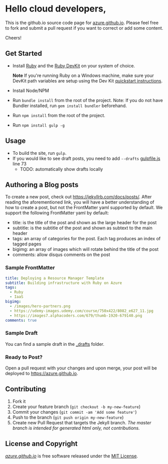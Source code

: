 # Hello cloud developers,

This is the github.io source code page for [azure.github.io](http://azure.github.io). Please feel free to fork and
submit a pull request if you want to correct or add some content.

Cheers!

## Get Started

- Install [Ruby](https://www.ruby-lang.org/en/downloads/) and the [Ruby DevKit](https://rubyinstaller.org/add-ons/devkit.html) on your system of choice.

    **Note** If you're running Ruby on a Windows machine, make sure your DevKit path variables are setup using the Dev Kit [quickstart instructions](https://github.com/oneclick/rubyinstaller/wiki/development-kit#quick-start).
- Install Node/NPM
- Run `bundle install` from the root of the project. Note: If you do not have Bundler installed, run `gem install bundler` beforehand.
- Run `npm install` from the root of the project.
- Run `npm install gulp -g`

## Usage

- To build the site, run `gulp`.
- If you would like to see draft posts, you need to add `--drafts` [gulpfile.js](./gulpfile.js) line 73
  - TODO: automatically show drafts locally

## Authoring a Blog posts

To create a new post, check out https://jekyllrb.com/docs/posts/. After reading the aforementioned link, you
will have a better understanding of how to create a post, but not the FrontMatter yaml supported by default. 
We support the following FrontMatter yaml by default:

- title: is the title of the post and shown as the large header for the post
- subtitle: is the subtitle of the post and shown as subtext to the main header
- tags: an array of categories for the post. Each tag produces an index of tagged pages
- bigimg: an array of images which will rotate behind the title of the post
- comments: allow disqus comments on the post

### Sample FrontMatter

```yaml
title: Deploying a Resource Manager Template
subtitle: Building infrastructure with Ruby on Azure
tags:
  - Ruby
  - IaaS
bigimg:
  - /images/hero-partners.png
  - https://udemy-images.udemy.com/course/750x422/8082_e627_11.jpg
  - https://images7.alphacoders.com/679/thumb-1920-679140.png
comments: true
```

### Sample Draft

You can find a sample draft in the [_drafts](./_drafts) folder.

### Ready to Post?

Open a pull request with your changes and upon merge, your post will be deployed to https://azure.github.io.

## Contributing

1. Fork it
2. Create your feature branch (`git checkout -b my-new-feature`)
3. Commit your changes (`git commit -am 'Add some feature'`)
4. Push to the branch (`git push origin my-new-feature`)
5. Create new Pull Request that targets the Jekyll branch. *The master branch is intended for generated html only, not contributions.*

## License and Copyright

*[azure.github.io](http://azure.github.io)* is free software released under the [MIT License](http://www.opensource.org/licenses/MIT).
